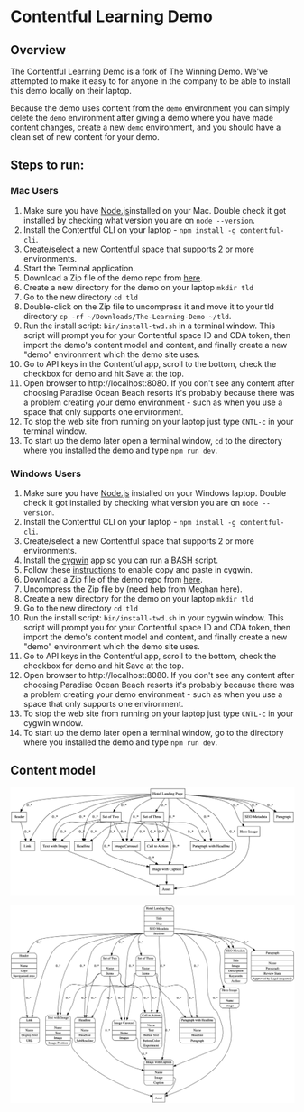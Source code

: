 # Contentful Learning Demo

## Overview

The Contentful Learning Demo is a fork of The Winning Demo. We've attempted to make it easy to for anyone in the company to be able to install this demo locally on their laptop. 

Because the demo uses content from the `demo` environment you can simply delete the `demo` environment after giving a demo where you have made content changes, create a new `demo` environment, and you should have a clean set of new content for your demo.

## Steps to run:

### Mac Users

1. Make sure you have [Node.js](https://blog.teamtreehouse.com/install-node-js-npm-mac)installed on your Mac. Double check it got installed by checking what version you are on `node --version`.
2. Install the Contentful CLI on your laptop - `npm install -g contentful-cli`.
3. Create/select a new Contentful space that supports 2 or more environments.
4. Start the Terminal application.
5. Download a Zip file of the demo repo from [here](https://drive.google.com/open?id=1HuDzmlksLzz4ZQ3tEnL0xRPIDIru-N_U).
6. Create a new directory for the demo on your laptop `mkdir tld`
7. Go to the new directory `cd tld`
8. Double-click on the Zip file to uncompress it and move it to your tld directory `cp -rf ~/Downloads/The-Learning-Demo ~/tld`.
9. Run the install script: `bin/install-twd.sh` in a terminal window. This script will prompt you for your Contentful space ID and CDA token, then import the demo's content model and content, and finally create a new "demo" environment which the demo site uses.
10. Go to API keys in the Contentful app, scroll to the bottom, check the checkbox for demo and hit Save at the top. 
11. Open browser to http://localhost:8080. If you don't see any content after choosing Paradise Ocean Beach resorts it's probably because there was a problem creating your demo environment - such as when you use a space that only supports one environment.
12. To stop the web site from running on your laptop just type `CNTL-c` in your terminal window.
13. To start up the demo later open a terminal window, `cd` to the directory where you installed the demo and type `npm run dev`.

### Windows Users

1. Make sure you have [Node.js](https://blog.teamtreehouse.com/install-node-js-npm-windows) installed on your Windows laptop. Double check it got installed by checking what version you are on `node --version`.
2. Install the Contentful CLI on your laptop - `npm install -g contentful-cli`.
3. Create/select a new Contentful space that supports 2 or more environments.
4. Install the [cygwin](https://cygwin.com/install.html) app so you can run a BASH script.
5. Follow these [instructions](https://www.question-defense.com/2009/04/01/how-to-copy-and-paste-from-the-cygwin-bash-prompt) to enable copy and paste in cygwin.
6. Download a Zip file of the demo repo from [here](https://drive.google.com/open?id=1HuDzmlksLzz4ZQ3tEnL0xRPIDIru-N_U).
7. Uncompress the Zip file by (need help from Meghan here).
8. Create a new directory for the demo on your laptop `mkdir tld`
9. Go to the new directory `cd tld`
10. Run the install script: `bin/install-twd.sh` in your cygwin window. This script will prompt you for your Contentful space ID and CDA token, then import the demo's content model and content, and finally create a new "demo" environment which the demo site uses.
11. Go to API keys in the Contentful app, scroll to the bottom, check the checkbox for demo and hit Save at the top. 
12. Open browser to http://localhost:8080. If you don't see any content after choosing Paradise Ocean Beach resorts it's probably because there was a problem creating your demo environment - such as when you use a space that only supports one environment.
13. To stop the web site from running on your laptop just type `CNTL-c` in your cygwin window.
14. To start up the demo later open a terminal window, go to the directory where you installed the demo and type `npm run dev`.


## Content model

![Content model simple](./winning-demo-content-model-simple.png)

![Content model full](./winning-demo-content-model.png)
